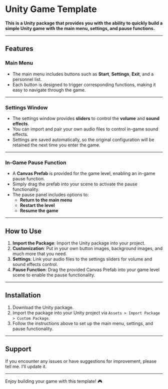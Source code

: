 # Unity Game Template

**This is a Unity package that provides you with the ability to quickly build a simple Unity game with the main menu, settings, and pause functions.**

---

## Features

### **Main Menu**
- The main menu includes buttons such as **Start**, **Settings**, **Exit**, and a personnel list.
- Each button is designed to trigger corresponding functions, making it easy to navigate through the game.

---

### **Settings Window**
- The settings window provides **sliders** to control the **volume** and **sound effects**.
- You can import and pair your own audio files to control in-game sound effects.
- Settings are saved automatically, so the original configuration will be retained the next time you enter the game.

---

### **In-Game Pause Function**
- A **Canvas Prefab** is provided for the game level, enabling an in-game pause function.
- Simply drag the prefab into your scene to activate the pause functionality.
- The pause panel includes options to:
  - **Return to the main menu**
  - **Restart the level**
  - **Resume the game**

---

## How to Use
1. **Import the Package**: Import the Unity package into your project.
2. **Customization**: Put in your own button images, background images, and much more that you need.
3. **Settings**: Link your audio files to the settings sliders for volume and sound effects control.
4. **Pause Function**: Drag the provided Canvas Prefab into your game level scene to enable the pause functionality.

---

## Installation
1. Download the Unity package.
2. Import the package into your Unity project via `Assets > Import Package > Custom Package`.
3. Follow the instructions above to set up the main menu, settings, and pause functionality.

---

## Support
If you encounter any issues or have suggestions for improvement, please tell me. I'll update it.

---



Enjoy building your game with this template! 🎮
